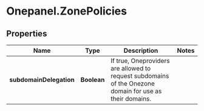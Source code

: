 # Onepanel.ZonePolicies

## Properties
Name | Type | Description | Notes
------------ | ------------- | ------------- | -------------
**subdomainDelegation** | **Boolean** | If true, Oneproviders are allowed to request subdomains of the Onezone domain for use as their domains. | 


